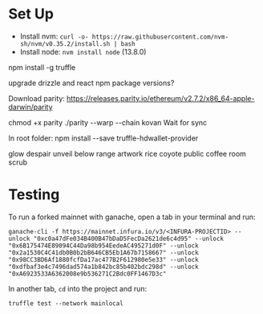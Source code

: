 # Set Up
- Install nvm:
`curl -o- https://raw.githubusercontent.com/nvm-sh/nvm/v0.35.2/install.sh | bash`
- Install node:
`nvm install node` (13.8.0)

npm install -g truffle

upgrade drizzle and react npm package versions?

Download parity:
https://releases.parity.io/ethereum/v2.7.2/x86_64-apple-darwin/parity

chmod +x parity
./parity --warp --chain kovan
Wait for sync

In root folder:
npm install --save truffle-hdwallet-provider


glow despair unveil below range artwork rice coyote public coffee room scrub

# Testing
To run a forked mainnet with ganache, open a tab in your terminal and run:

`ganache-cli -f https://mainnet.infura.io/v3/<INFURA-PROJECTID> --unlock "0xc0a47dFe034B400B47bDaD5FecDa2621de6c4d95" --unlock "0x6B175474E89094C44Da98b954EedeAC495271d0F" --unlock "0x2a1530C4C41db0B0b2bB646CB5Eb1A67b7158667" --unlock "0x98CC3BD6Af1880fcfDa17ac477B2F612980e5e33" --unlock "0xdfbaf3e4c7496dad574a1b842bc85b402bdc298d" --unlock "0xA6923533A6362008e9b536271C2Bdc0FF1467D3c"`

In another tab, `cd` into the project and run:

`truffle test --network mainlocal`

